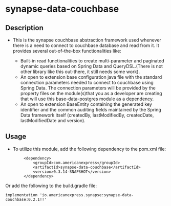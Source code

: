 # synapse-data-couchbase

## Description

- This is the synapse couchbase abstraction framework used whenever there is a need to connect to couchbase database and
  read from it. It provides several out-of-the-box functionalities like:

    - Built-in read functionalities to create multi-parameter and paginated dynamic queries based on Spring Data and
      QueryDSL.(There is not other library like this out-there, it still needs some work).
    - An open to extension base configuration java file with the standard connection parameters needed to connect to
      couchbase using Spring Data. The connection parameters will be provided by the property files on the module(s)that
      you as a developer are creating that will use this base-data-postgres module as a dependency.
    - An open to extension BaseEntity containing the generated key identifier and the common auditing fields maintained
      by the Spring Data framework itself (createdBy, lastModifiedBy, createdDate, lastModifiedDate and version).

## Usage
- To utilize this module, add the following dependency to the pom.xml file:
```
        <dependency>
            <groupId>com.americanexpress</groupId>
            <artifactId>synapse-data-couchbase</artifactId>
            <version>0.3.14-SNAPSHOT</version>
        </dependency>
```
Or add the following to the build.gradle file:
```
implementation 'io.americanexpress.synapse:synapse-data-couchbase:0.2.1!!'
```

